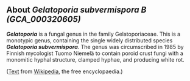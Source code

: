 About *Gelatoporia subvermispora B (GCA\_000320605)* 
----------------------------------------------------



***Gelatoporia*** is a fungal genus in the family Gelatoporiaceae. This
is a monotypic genus, containing the single widely distributed species
***Gelatoporia subvermispora***. The genus was circumscribed in 1985 by
Finnish mycologist Tuomo Niemelä to contain poroid crust fungi with a
monomitic hyphal structure, clamped hyphae, and producing white rot.

([Text](http://en.wikipedia.org/wiki/Gelatoporia) from
[Wikipedia](http://en.wikipedia.org/), the free encyclopaedia.)
